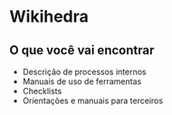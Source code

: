 Wikihedra
=========


O que você vai encontrar
------------------------

* Descrição de processos internos
* Manuais de uso de ferramentas 
* Checklists
* Orientações e manuais para terceiros
